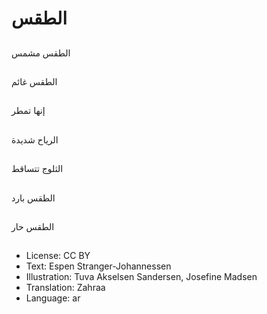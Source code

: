 # الطقس

##
الطقس مشمس

##
الطقس غائم

##
إنها تمطر

##
الرياح شديدة

##
الثلوج تتساقط

##
الطقس بارد

##
الطقس حار

##
* License: CC BY
* Text: Espen Stranger-Johannessen
* Illustration: Tuva Akselsen Sandersen, Josefine Madsen
* Translation: Zahraa
* Language: ar
